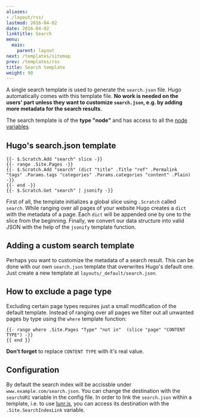 ```yaml
---
aliases:
- /layout/rss/
lastmod: 2016-04-02
date: 2016-04-02
linktitle: Search
menu:
  main:
    parent: layout
next: /templates/sitemap
prev: /templates/rss
title: Search template
weight: 90
---
```


A single search template is used to generate the `search.json` file. Hugo automatically comes with this template file. **No work is needed on the users' part unless they want to customize `search.json`, e.g. by adding more metadata for the search results.**

The search template is of the **type "node"** and has access to all the [node variables](/layout/variables/).


## Hugo's search.json template

	{{- $.Scratch.Add "search" slice -}}
	{{- range .Site.Pages -}}
	{{- $.Scratch.Add "search" (dict "title" .Title "ref" .Permalink "tags" .Params.tags "categories" .Params.categories "content" .Plain) -}}
	{{- end -}}
	{{- $.Scratch.Get "search" | jsonify -}}

First of all, the template initializes a global slice using `.Scratch` called `search`. While ranging over all pages of your website Hugo creates a `dict` with the metadata of a page. Each `dict` will be appended one by one to the slice from the beginning. Finally, we convert our data structure into valid JSON with the help of the `jsonify` template function.


## Adding a custom search template

Perhaps you want to customize the metadata of a search result. This can be done with our own `search.json` template that overwrites Hugo's default one. Just create a new template at `layouts/_default/search.json`.


## How to exclude a page type

Excluding certain page types requires just a small modification of the default template. Instead of ranging over all pages we filter out all unwanted pages by type using the `where` template function:


	{{- range where .Site.Pages "Type" "not in"  (slice "page" "CONTENT TYPE") -}}
	{{ end }}

**Don't forget** to replace `CONTENT TYPE` with it's real value.


## Configuration

By default the search index will be accissble under `www.example.com/search.json`. You can change the destination with the `searchURI` variable in the config file. In order to link the `search.json` within a template, i.e. to use [lunr.js](//lunrjs.com/), you can access its destination with the `.Site.SearchIndexLink` variable.
